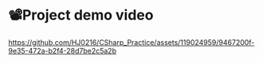 <h1>📽️Project demo video</h1>

https://github.com/HJ0216/CSharp_Practice/assets/119024959/9467200f-9e35-472a-b2f4-28d7be2c5a2b
